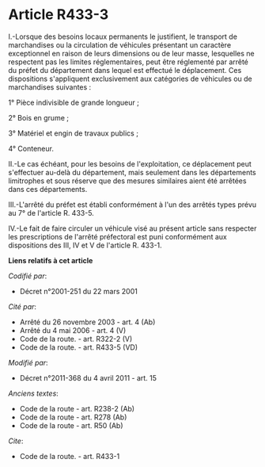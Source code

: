 # Article R433-3

I.-Lorsque des besoins locaux permanents le justifient, le transport de marchandises ou la circulation de véhicules
présentant un caractère exceptionnel en raison de leurs dimensions ou de leur masse, lesquelles ne respectent pas les limites
réglementaires, peut être réglementé par arrêté du préfet du département dans lequel est effectué le déplacement. Ces
dispositions s'appliquent exclusivement aux catégories de véhicules ou de marchandises suivantes : 

1° Pièce indivisible de grande longueur ; 

2° Bois en grume ; 

3° Matériel et engin de travaux publics ; 

4° Conteneur. 

II.-Le cas échéant, pour les besoins de l'exploitation, ce déplacement peut s'effectuer au-delà du département, mais
seulement dans les départements limitrophes et sous réserve que des mesures similaires aient été arrêtées dans ces
départements. 

III.-L'arrêté du préfet est établi conformément à l'un des arrêtés types prévu au 7° de l'article R. 433-5. 

IV.-Le fait de faire circuler un véhicule visé au présent article sans respecter les prescriptions de l'arrêté préfectoral
est puni conformément aux dispositions des III, IV et V de l'article R. 433-1.

**Liens relatifs à cet article**

_Codifié par_:

  - Décret n°2001-251 du 22 mars 2001

_Cité par_:

  - Arrêté du 26 novembre 2003 - art. 4 (Ab)
  - Arrêté du 4 mai 2006 - art. 4 (V)
  - Code de la route. - art. R322-2 (V)
  - Code de la route. - art. R433-5 (VD)

_Modifié par_:

  - Décret n°2011-368 du 4 avril 2011 - art. 15

_Anciens textes_:

  - Code de la route - art. R238-2 (Ab)
  - Code de la route - art. R278 (Ab)
  - Code de la route - art. R50 (Ab)

_Cite_:

  - Code de la route. - art. R433-1
